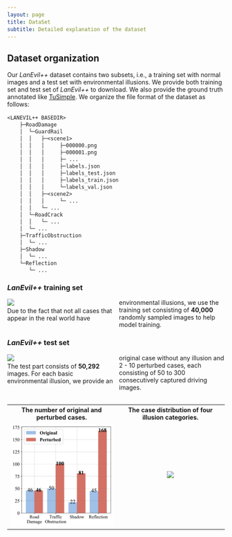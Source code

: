 ```yaml
---
layout: page
title: DataSet
subtitle: Detailed explanation of the dataset
---
```


## Dataset organization

Our *LanEvil++* dataset contains two subsets, i.e., a training set with normal images and a test set with environmental illusions. We provide both training set and test set of *LanEvil++* to download. We also provide the ground truth annotated like <a href="https://github.com/TuSimple/tusimple-benchmark/tree/master/doc/lane_detection#label-data-format">TuSimple</a>. We organize the file format of the dataset as follows:

```
<LANEVIL++ BASEDIR>
    ├─RoadDamage
    │  └─GuardRail
    │  │   ├─<scene1>
    │  │   │     ├─000000.png
    │  │   │     ├─000001.png
    │  │   │     ├─ ...
    │  │   │     ├─labels.json
    │  │   │     ├─labels_test.json
    │  │   │     ├─labels_train.json
    │  │   │     └─labels_val.json
    │  │   ├─<scene2>
    │  │   │     └─ ...
    │  │   └─ ...
    │  └─RoadCrack
    │  │   └─ ...
    │  └─ ...
    ├─TrafficObstruction
    │  └─ ...
    ├─Shadow
    │  └─ ...
    └─Reflection
       └─ ...
```



### *LanEvil++* training set
<div style="column-count: 2">
  <div>
    <img src="./assets/img/train.png">
  </div>

  <div>
    Due to the fact that not all cases that appear in the real world have environmental illusions, we use the training set consisting of <b>40,000</b> randomly sampled images to help model training.
  </div>
</div>


### *LanEvil++* test set
<div style="column-count: 2">
  <div>
    <img src="./assets/img/test.png">
  </div>
  <div>
    The test part consists of <b>50,292</b> images. For each basic environmental illusion, we provide an original case without any illusion and 2 - 10 perturbed cases, each consisting of 50 to 300 consecutively captured driving images.
  </div>
</div>

<br/>

<div>
<table border="0" style="max-width:100%; border-collapse: collapse; text-align:center; border: none">
    <col align="center" width="50%" style="border: none">
    <col align="center"  width="50%" style="border: none">
    <tr style="border: none; background: none">
        <th style="text-align:center; border: none">
        The number of original and perturbed cases.</th>
        <th style="text-align:center; border: none">
        The case distribution of four illusion categories.
        </th>
    </tr>
    <tr style="border: none; background: none">
        <td style="border: none">
            <img src="./assets/img/histogram_fig.png" width="100%"/>
        </td>
        <td style="border: none">
            <img src="./assets/img/circle2-1.png" width="100%"/>
        </td>
    </tr>
</table>
</div>



